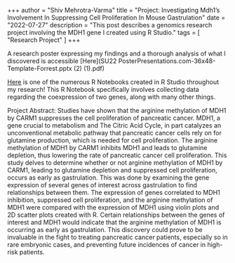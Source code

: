 +++
author = "Shiv Mehrotra-Varma"
title = "Project: Investigating Mdh1’s Involvement In Suppressing Cell Proliferation In Mouse Gastrulation"
date = "2022-07-27"
description = "This post describes a genomics research project involving the MDH1 gene I created using R Studio."
tags = [
    "Research Project"
]
+++

A research poster expressing my findings and a thorough analysis of what I discovered is accessible [Here](SU22 PosterPresentations.com-36x48-Template-Forrest.pptx (2) (1).pdf)

[Here](c-moor_ccc_su22_mouse_gastrulation_part2.nb.html) is one of the numerous R Notebooks created in R Studio throughout my research! This R Notebook specifically involves collecting data regarding the coexpression of two genes, along with many other things.

Project Abstract: 
Studies have shown that the arginine methylation of MDH1 by CARM1 suppresses the cell proliferation of pancreatic cancer. MDH1, a gene crucial to metabolism and The Citric Acid Cycle, in part catalyzes an unconventional metabolic pathway that pancreatic cancer cells rely on for glutamine production, which is needed for cell proliferation. The arginine methylation of MDH1 by CARM1 inhibits MDH1 and leads to glutamine depletion, thus lowering the rate of pancreatic cancer cell proliferation. This study delves to determine whether or not arginine methylation of MDH1 by CARM1, leading to glutamine depletion and suppressed cell proliferation, occurs as early as gastrulation. This was done by examining the gene expression of several genes of interest across gastrulation to find relationships between them. The expression of genes correlated to MDH1 inhibition, suppressed cell proliferation, and the arginine methylation of MDH1 were compared with the expression of MDH1 using violin plots and 2D scatter plots created with R. Certain relationships between the genes of interest and MDH1 would indicate that the arginine methylation of MDH1 is occurring as early as 
gastrulation. This discovery could prove to be invaluable in the fight to treating pancreatic cancer patients, especially so in rare embryonic cases, and preventing future incidences of cancer in high-risk patients.



